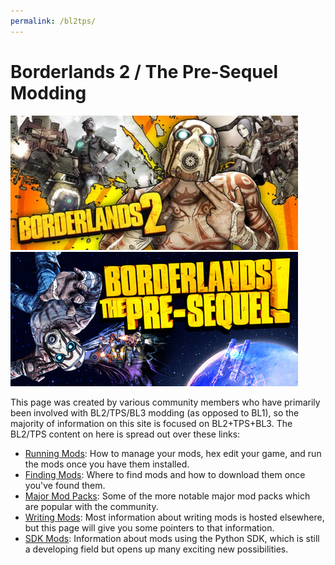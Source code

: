 ```yaml
---
permalink: /bl2tps/
---
```


# Borderlands 2 / The Pre-Sequel Modding

[![Borderlands 2 Steam Logo](/img/logo_bl2.jpg)](/img/logo_bl2.jpg)
[![Borderlands: TPS Steam Logo](/img/logo_tps.jpg)](/img/logo_tps.jpg)

This page was created by various community members who have primarily
been involved with BL2/TPS/BL3 modding (as opposed to BL1), so
the majority of information on this site is focused on BL2+TPS+BL3.  The BL2/TPS
content on here is spread out over these links:

- [Running Mods](/running-mods/): How to manage your mods, hex edit your
  game, and run the mods once you have them installed.
- [Finding Mods](/finding-mods/): Where to find mods and how to download
  them once you've found them.
- [Major Mod Packs](/mod-packs/): Some of the more notable major mod packs
  which are popular with the community.
- [Writing Mods](/writing-mods/): Most information about writing mods is
  hosted elsewhere, but this page will give you some pointers to that
  information.
- [SDK Mods](/sdk-mods/): Information about mods using the Python SDK, which
  is still a developing field but opens up many exciting new possibilities.

